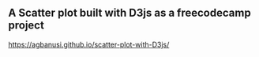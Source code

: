 ## A Scatter plot built with D3js as a freecodecamp project

 https://agbanusi.github.io/scatter-plot-with-D3js/
